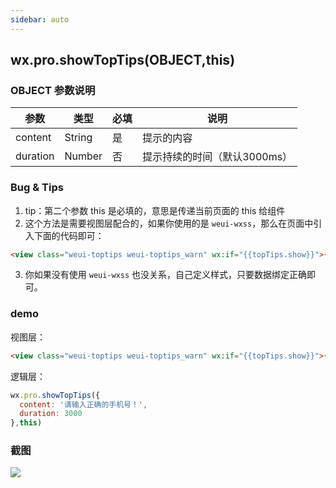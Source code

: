```yaml
---
sidebar: auto
---
```


## wx.pro.showTopTips(OBJECT,this)

### OBJECT 参数说明

|   参数   |  类型  | 必填 |             说明             |
| -------- | ------ | ---- | ---------------------------- |
| content  | String |  是  |          提示的内容          |
| duration | Number |  否  | 提示持续的时间（默认3000ms） |

### Bug & Tips

1. tip：第二个参数 this 是必填的，意思是传递当前页面的 this 给组件
2. 这个方法是需要视图层配合的，如果你使用的是 `weui-wxss`，那么在页面中引入下面的代码即可：

```html
<view class="weui-toptips weui-toptips_warn" wx:if="{{topTips.show}}">{{topTips.content}}</view>
```

3. 你如果没有使用 `weui-wxss` 也没关系，自己定义样式，只要数据绑定正确即可。

### demo

视图层：

```html
<view class="weui-toptips weui-toptips_warn" wx:if="{{topTips.show}}">{{topTips.content}}</view>
```

逻辑层：

```js
wx.pro.showTopTips({
  content: '请输入正确的手机号！',
  duration: 3000
},this)
```

### 截图

![](http://cdn.wakeuptocode.me/414889324205353169.jpg)
